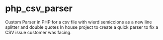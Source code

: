 # php_csv_parser
Custom Parser in PHP for a csv file with wierd semicolons as a new line splitter and double quotes
In house project to create a quick parser to fix a CSV issue customer was facing.
